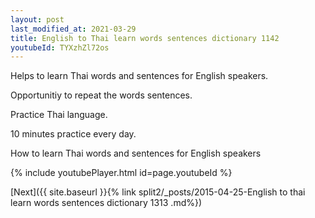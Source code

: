 ```yaml
---
layout: post
last_modified_at: 2021-03-29
title: English to Thai learn words sentences dictionary 1142 
youtubeId: TYXzhZl72os
---
```

 
 
Helps to learn Thai words and sentences for English speakers.

Opportunitiy to repeat the words sentences. 

Practice Thai language. 
 
10 minutes practice every day. 
 
How to learn Thai words and sentences for English speakers 
 
{% include youtubePlayer.html id=page.youtubeId %}
 
 
[Next]({{ site.baseurl }}{% link  split2/_posts/2015-04-25-English to thai learn words sentences dictionary 1313 .md%})
 
